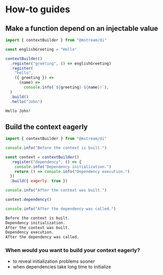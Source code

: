 # How-to guides

## Make a function depend on an injectable value

<!-- CODEBLOCK_START
  {
    "hideValue": true,
    "type": "file",
    "value": "../src/js/dependency.js"
  }
-->
<!-- prettier-ignore -->
~~~~~~~~~~js
import { contextBuilder } from "@mstream/di"

const englishGreeting = "Hello"

contextBuilder()
  .register("greeting", () => englishGreeting)
  .register(
    "hello",
    ({ greeting }) =>
      (name) =>
        console.info(`${greeting} ${name}!`),
  )
  .build()
  .hello("John")
~~~~~~~~~~

<!-- CODEBLOCK_END -->

<!-- CODEBLOCK_START
  {
    "hideValue": true,
    "type": "command",
    "value": "node src/js/dependency.js"
  }
-->
<!-- prettier-ignore -->
~~~~~~~~~~bash
Hello John!
~~~~~~~~~~

<!-- CODEBLOCK_END -->

## Build the context eagerly

<!-- CODEBLOCK_START
  {
    "hideValue": true,
    "type": "file",
    "value": "../src/js/eager.js"
  }
-->
<!-- prettier-ignore -->
~~~~~~~~~~js
import { contextBuilder } from "@mstream/di"

console.info("Before the context is built.")

const context = contextBuilder()
  .register("dependency", () => {
    console.info("Dependency initialization.")
    return () => console.info("Dependency execution.")
  })
  .build({ eagerly: true })

console.info("After the context was built.")

context.dependency()

console.info("After the dependency was called.")
~~~~~~~~~~

<!-- CODEBLOCK_END -->

<!-- CODEBLOCK_START
  {
    "hideValue": true,
    "type": "command",
    "value": "node src/js/eager.js"
  }
-->
<!-- prettier-ignore -->
~~~~~~~~~~bash
Before the context is built.
Dependency initialization.
After the context was built.
Dependency execution.
After the dependency was called.
~~~~~~~~~~

<!-- CODEBLOCK_END -->

### When would you want to build your context eagerly?

- to reveal initialization problems sooner
- when dependencies take long time to initialize
